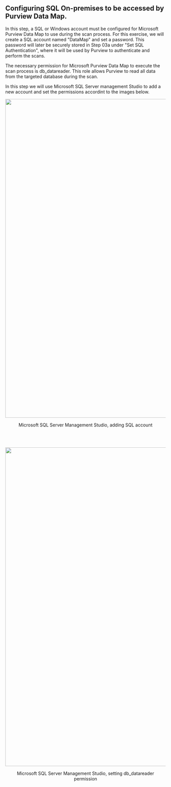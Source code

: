 ## Configuring SQL On-premises to be accessed by Purview Data Map.

In this step, a SQL or Windows account must be configured for Microsoft Purview Data Map to use during the scan process. For this exercise, we will create a SQL account named "DataMap" and set a password. This password will later be securely stored in Step 03a under "Set SQL Authentication", where it will be used by Purview to authenticate and perform the scans.

The necessary permission for Microsoft Purview Data Map to execute the scan process is db_datareader. This role allows Purview to read all data from the targeted database during the scan.

In this step we will use Microsoft SQL Server management Studio to add a new account and set the permissions accordint to the images below. 

<p align="center">
<img src="https://github.com/user-attachments/assets/e372e357-130b-4ea6-af55-711d154d35b8" width="1000"></p>
<p align="center">Microsoft SQL Server Management Studio, adding SQL account</p>

<br><br>

<p align="center">
<img src="https://github.com/user-attachments/assets/27b1218d-3b11-4fec-bc05-2e9e35f71740" width="1000"></p>
<p align="center">Microsoft SQL Server Management Studio, setting db_datareader permission</p>

<br>
